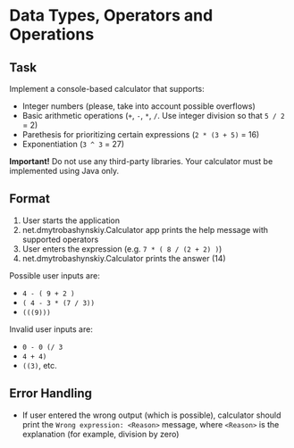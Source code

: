 # Data Types, Operators and Operations
## Task
Implement a console-based calculator that supports:
- Integer numbers (please, take into account possible overflows)
- Basic arithmetic operations (`+`, `-`, `*`, `/`. Use integer division so that `5 / 2` = 2)
- Parethesis for prioritizing certain expressions (`2 * (3 + 5)` = 16)
- Exponentiation (`3 ^ 3` = 27)

**Important!** Do not use any third-party libraries. Your calculator must be implemented using Java only.

## Format
1. User starts the application
2. net.dmytrobashynskiy.Calculator app prints the help message with supported operators
3. User enters the expression (e.g. `7 * ( 8 / (2 + 2) )`)
4. net.dmytrobashynskiy.Calculator prints the answer (14)

Possible user inputs are: 
- `4 - ( 9 + 2 )`
- `( 4 - 3 * (7 / 3))`
- `(((9)))`

Invalid user inputs are:
- `0 - 0 (/ 3`
- `4 + 4)`
- `((3)`, etc.

## Error Handling
- If user entered the wrong output (which is possible), calculator should print the `Wrong expression: <Reason>` message, where `<Reason>` is the explanation (for example, division by zero)


